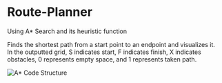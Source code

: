 # Route-Planner
Using A* Search and its heuristic function

Finds the shortest path from a start point to an endpoint and visualizes it. <br>
In the outputted grid, S indicates start, F indicates finish, X indicates obstacles, 0 represents empty space, and 1 represents taken path.

![A* Code Structure](https://video.udacity-data.com/topher/2019/August/5d4a19a8_a-star-code-structure/a-star-code-structure.png)
